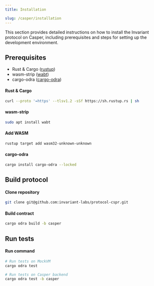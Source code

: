```yaml
---
title: Installation

slug: /casper/installation
---
```


This section provides detailed instructions on how to install the Invariant protocol on Casper, including prerequisites and steps for setting up the development environment.

## Prerequisites

- Rust & Cargo ([rustup](https://www.rust-lang.org/tools/install))
- wasm-strip ([wabt](https://github.com/WebAssembly/wabt))
- cargo-odra ([cargo-odra](https://github.com/odradev/cargo-odra))

#### Rust & Cargo

```bash
curl --proto '=https' --tlsv1.2 -sSf https://sh.rustup.rs | sh
```

#### wasm-strip

```bash
sudo apt install wabt
```

#### Add WASM

```bash
rustup target add wasm32-unknown-unknown
```

#### cargo-odra

```bash
cargo install cargo-odra --locked
```

## Build protocol

#### Clone repository

```bash
git clone git@github.com:invariant-labs/protocol-cspr.git
```

#### Build contract

```bash
cargo odra build -b casper
```

## Run tests

#### Run command

```bash
# Run tests on MockVM
cargo odra test
```

```bash
# Run tests on Casper backend
cargo odra test -b casper
```

